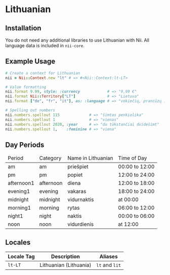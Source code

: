 <!-- This file has been generated. Source: languages/_template.md.erb -->

# Lithuanian

## Installation

You do not need any additional libraries to use Lithuanian with Nii.
All language data is included in `nii-core`.

## Example Usage

``` ruby
# Create a context for Lithuanian
nii = Nii::Context.new "lt" # => #<Nii::Context:lt-LT>

# Value formatting
nii.format 9.99, style: :currency            # => "9,99 €"
nii.format Nii::Territory["LT"]              # => "Lietuva"
nii.format ["de", "fr", "it"], as: :language # => "vokiečių, prancūzų ir italų"

# Spelling out numbers
nii.numbers.spellout 115             # => "šimtas penkiolika"
nii.numbers.spellout 1               # => "vienas"
nii.numbers.spellout 2020, :year     # => "du tūkstančiai dvidešimt"
nii.numbers.spellout 1,    :feminine # => "viena"
```

## Day Periods


<table>
  <thead>
    <tr>
      <td>Period</td>
      <td>Category</td>
      <td>Name in Lithuanian</td>
      <td>Time of Day</td>
    </tr>
  </thead>
  <tbody>
    <tr>
      <td>am</td>
      <td>am</td>
      <td>priešpiet</td>
      <td>00:00 to 12:00</td>
    </tr>
    <tr>
      <td>pm</td>
      <td>pm</td>
      <td>popiet</td>
      <td>12:00 to 24:00</td>
    </tr>
    <tr>
      <td>afternoon1</td>
      <td>afternoon</td>
      <td>diena</td>
      <td>12:00 to 18:00</td>
    </tr>
    <tr>
      <td>evening1</td>
      <td>evening</td>
      <td>vakaras</td>
      <td>18:00 to 24:00</td>
    </tr>
    <tr>
      <td>midnight</td>
      <td>midnight</td>
      <td>vidurnaktis</td>
      <td>at 00:00</td>
    </tr>
    <tr>
      <td>morning1</td>
      <td>morning</td>
      <td>rytas</td>
      <td>06:00 to 12:00</td>
    </tr>
    <tr>
      <td>night1</td>
      <td>night</td>
      <td>naktis</td>
      <td>00:00 to 06:00</td>
    </tr>
    <tr>
      <td>noon</td>
      <td>noon</td>
      <td>vidurdienis</td>
      <td>at 12:00</td>
    </tr>
  </tbody>
</table>



## Locales

<table>
  <thead>
    <tr>
      <th>Locale Tag</th>
      <th>Description</th>
      <th>Aliases</th>
    </tr>
  </thead>
  <tbody>
    <tr>
      <td><code>lt-LT</code></td>
      <td>Lithuanian (Lithuania)</td>
      <td><code>lt</code> and <code>lit</code></td>
    </tr>
  </tbody>
</table>

